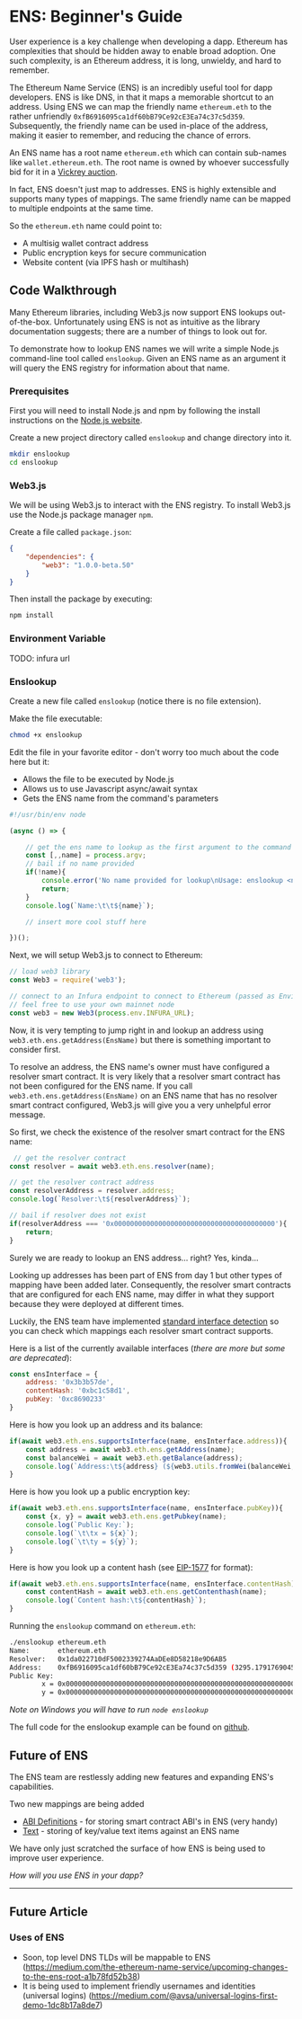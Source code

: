 # ENS: Beginner's Guide

User experience is a key challenge when developing a dapp. Ethereum has complexities that should be hidden away to enable broad adoption. One such complexity, is an Ethereum address, it is long, unwieldy, and hard to remember.

The Ethereum Name Service (ENS) is an incredibly useful tool for dapp developers. ENS is like DNS, in that it maps a memorable shortcut to an address. Using ENS we can map the friendly name `ethereum.eth` to the rather unfriendly `0xfB6916095ca1df60bB79Ce92cE3Ea74c37c5d359`. Subsequently, the friendly name can be used in-place of the address, making it easier to remember, and reducing the chance of errors. 

An ENS name has a root name `ethereum.eth` which can contain sub-names like `wallet.ethereum.eth`. The root name is owned by whoever successfully bid for it in a [Vickrey auction](https://medium.com/the-ethereum-name-service/a-beginners-guide-to-buying-an-ens-domain-3ccac2bdc770 "Vickrey auction").

In fact, ENS doesn't just map to addresses. ENS is highly extensible and supports many types of mappings. The same friendly name can be mapped to multiple endpoints at the same time. 

So the `ethereum.eth` name could point to:
- A multisig wallet contract address
- Public encryption keys for secure communication
- Website content (via IPFS hash or multihash)

## Code Walkthrough

Many Ethereum libraries, including Web3.js now support ENS lookups out-of-the-box. Unfortunately using ENS is not as intuitive as the library documentation suggests; there are a number of things to look out for.

To demonstrate how to lookup ENS names we will write a simple Node.js command-line tool called `enslookup`. Given an ENS name as an argument it will query the ENS registry for information about that name.

### Prerequisites

First you will need to install Node.js and npm by following the install instructions on the [Node.js website](https://nodejs.org/ "Node.js").

Create a new project directory called `enslookup` and change directory into it.

```bash
mkdir enslookup
cd enslookup
```

### Web3.js

We will be using Web3.js to interact with the ENS registry. To install Web3.js use the Node.js package manager `npm`.

Create a file called `package.json`:

```json
{
    "dependencies": {
        "web3": "1.0.0-beta.50"
    }
}
```

Then install the package by executing:

```bash
npm install
```

### Environment Variable

TODO: infura url

### Enslookup

Create a new file called `enslookup` (notice there is no file extension).

Make the file executable:
```bash
chmod +x enslookup
```

Edit the file in your favorite editor - don't worry too much about the code here but it:
 - Allows the file to be executed by Node.js
 - Allows us to use Javascript async/await syntax
 - Gets the ENS name from the command's parameters

```js
#!/usr/bin/env node

(async () => {

    // get the ens name to lookup as the first argument to the command
    const [,,name] = process.argv;
    // bail if no name provided
    if(!name){
        console.error('No name provided for lookup\nUsage: enslookup <name>')
        return;
    }
    console.log(`Name:\t\t${name}`);

    // insert more cool stuff here

})();
```

Next, we will setup Web3.js to connect to Ethereum:

```js
// load web3 library
const Web3 = require('web3');

// connect to an Infura endpoint to connect to Ethereum (passed as Environment Variable)
// feel free to use your own mainnet node
const web3 = new Web3(process.env.INFURA_URL);
```

Now, it is very tempting to jump right in and lookup an address using `web3.eth.ens.getAddress(EnsName)` but there is something important to consider first.

To resolve an address, the ENS name's owner must have configured a resolver smart contract. It is very likely that a resolver smart contract has not been configured for the ENS name. If you call `web3.eth.ens.getAddress(EnsName)` on an ENS name that has no resolver smart contract configured, Web3.js will give you a very unhelpful error message.

So first, we check the existence of the resolver smart contract for the ENS name:

```js
 // get the resolver contract 
const resolver = await web3.eth.ens.resolver(name);

// get the resolver contract address
const resolverAddress = resolver.address;
console.log(`Resolver:\t${resolverAddress}`);

// bail if resolver does not exist
if(resolverAddress === '0x0000000000000000000000000000000000000000'){
    return;
}
```

Surely we are ready to lookup an ENS address... right? Yes, kinda...

Looking up addresses has been part of ENS from day 1 but other types of mapping have been added later. Consequently, the resolver smart contracts that are configured for each ENS name, may differ in what they support because they were deployed at different times.

Luckily, the ENS team have implemented [standard interface detection](https://github.com/ethereum/EIPs/blob/master/EIPS/eip-165.md "ERC-165 - Standard Interface Detection") so you can check which mappings each resolver smart contract supports.

Here is a list of the currently available interfaces (*there are more but some are deprecated*):

```js
const ensInterface = {
    address: '0x3b3b57de',
    contentHash: '0xbc1c58d1',
    pubKey: '0xc8690233'
}
```

Here is how you look up an address and its balance:

```js
if(await web3.eth.ens.supportsInterface(name, ensInterface.address)){
    const address = await web3.eth.ens.getAddress(name);
    const balanceWei = await web3.eth.getBalance(address);
    console.log(`Address:\t${address} (${web3.utils.fromWei(balanceWei, 'ether')} ether)`);
}
```

Here is how you look up a public encryption key:

```js
if(await web3.eth.ens.supportsInterface(name, ensInterface.pubKey)){
    const {x, y} = await web3.eth.ens.getPubkey(name);
    console.log(`Public Key:`);
    console.log(`\t\tx = ${x}`);
    console.log(`\t\ty = ${y}`);
}   
```

Here is how you look up a content hash (see [EIP-1577](https://eips.ethereum.org/EIPS/eip-1577) for format):

```js
if(await web3.eth.ens.supportsInterface(name, ensInterface.contentHash)){
    const contentHash = await web3.eth.ens.getContenthash(name);
    console.log(`Content hash:\t${contentHash}`);
}
```

Running the `enslookup` command on `ethereum.eth`:

```bash
./enslookup ethereum.eth
Name:		ethereum.eth
Resolver:	0x1da022710dF5002339274AaDEe8D58218e9D6AB5
Address:	0xfB6916095ca1df60bB79Ce92cE3Ea74c37c5d359 (3295.179176904502385668 ether)
Public Key:
		x = 0x0000000000000000000000000000000000000000000000000000000000000000
		y = 0x0000000000000000000000000000000000000000000000000000000000000000
```
*Note on Windows you will have to run `node enslookup`*

The full code for the enslookup example can be found on [github]().

## Future of ENS

The ENS team are restlessly adding new features and expanding ENS's capabilities. 

Two new mappings are being added 
- [ABI Definitions](http://eips.ethereum.org/EIPS/eip-205) - for storing smart contract ABI's in ENS (very handy)
- [Text](http://eips.ethereum.org/EIPS/eip-634) - storing of key/value text items against an ENS name

We have only just scratched the surface of how ENS is being used to improve user experience.

*How will you use ENS in your dapp?*





----
## Future Article

### Uses of ENS

- Soon, top level DNS TLDs will be mappable to ENS (https://medium.com/the-ethereum-name-service/upcoming-changes-to-the-ens-root-a1b78fd52b38)
- It is being used to implement friendly usernames and identities (universal logins) (https://medium.com/@avsa/universal-logins-first-demo-1dc8b17a8de7)